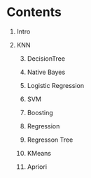 # Contents

 1. Intro

 2. KNN

	3. DecisionTree

	4. Native Bayes

	5. Logistic Regression

	6. SVM

	7. Boosting

	8. Regression

	9. Regresson Tree

	10. KMeans

	11. Apriori

     